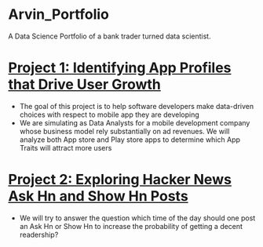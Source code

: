 # Arvin_Portfolio
A Data Science Portfolio of a bank trader turned data scientist.

# [Project 1: Identifying App Profiles that Drive User Growth](https://github.com/edmundarvin1/app_profiles)
- The goal of this project is to help software developers make data-driven choices with respect to mobile app they are developing
- We are simulating as Data Analysts for a mobile development company whose business model rely substantially on ad revenues. We will analyze both App store and Play store apps to determine which App Traits will attract more users

# [Project 2: Exploring Hacker News Ask Hn and Show Hn Posts](https://github.com/edmundarvin1/postingtime_hackernews)
- We will try to answer the question which time of the day should one post an Ask Hn or Show Hn to increase the probability of getting a decent readership?
